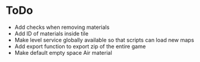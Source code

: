 # ToDo

- Add checks when removing materials
- Add ID of materials inside tile
- Make level service globally available so that scripts can load new maps
- Add export function to export zip of the entire game
- Make default empty space Air material
